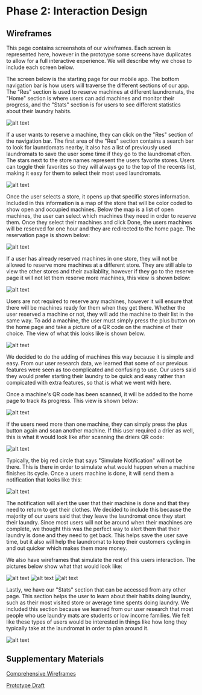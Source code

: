 # Phase 2: Interaction Design

## Wireframes

This page contains screenshots of our wireframes. Each screen is represented here, however in the prototype some screens have duplicates to allow for a full interactive experience. We will describe why we chose to include each screen below.


The screen below is the starting page for our mobile app. The bottom navigation bar is how users will traverse the different sections of our app. The "Res" section is used to reserve machines at different laundromats, the "Home" section is where users can add machines and monitor their progress, and the "Stats" section is for users to see different statistics about their laundry habits.

![alt text](https://github.com/UsabilityEngineering/Whirlpool/blob/master/phase2/Pictures/home.png?raw=true)

If a user wants to reserve a machine, they can click on the "Res" section of the navigation bar. The first area of the "Res" section contains a search bar to look for launrdomats nearby, it also has a list of previously used laundromats to save the user some time if they go to the laundromat often. The stars next to the store names represent the users favorite stores. Users can toggle their favorites so they will always go to the top of the recents list, making it easy for them to select their most used laundromats.

![alt text](https://github.com/UsabilityEngineering/Whirlpool/blob/master/phase2/Pictures/stores.png?raw=true)

Once the user selects a store, it opens up that specific stores information. Included in this information is a map of the store that will be color coded to show open and occupied machines. Below the map is a list of open machines, the user can select which machines they need in order to reserve them. Once they select their machines and click Done, the users machines will be reserved for one hour and they are redirected to the home page. The reservation page is shown below:

![alt text](https://github.com/UsabilityEngineering/Whirlpool/blob/master/phase2/Pictures/reserve.png?raw=true)

If a user has already reserved machines in one store, they will not be allowed to reserve more machines at a different store. They are still able to view the other stores and their availablity, however if they go to the reserve page it will not let them reserve more machines, this view is shown below:

![alt text](https://github.com/UsabilityEngineering/Whirlpool/blob/master/phase2/Pictures/no_reserve.png?raw=true)


Users are not required to reserve any machines, however it will ensure that there will be machines ready for them when they get there. Whether the user reserved a machine or not, they will add the machine to their list in the same way. To add a machine, the user must simply press the plus button on the home page and take a picture of a QR code on the machine of their choice. The view of what this looks like is shown below.

![alt text](https://github.com/UsabilityEngineering/Whirlpool/blob/master/phase2/Pictures/pic_screen.png?raw=true)

We decided to do the adding of machines this way because it is simple and easy. From our user research data, we learned that some of our previous features were seen as too complicated and confusing to use. Our users said they would prefer starting their laundry to be quick and easy rather than compicated with extra features, so that is what we went with here. 

Once a machine's QR code has been scanned, it will be added to the home page to track its progress. This view is shown below:

![alt text](https://github.com/UsabilityEngineering/Whirlpool/blob/master/phase2/Pictures/washer_home.png?raw=true)

If the users need more than one machine, they can simply press the plus button again and scan another machine. If this user required a drier as well, this is what it would look like after scanning the driers QR code:

![alt text](https://github.com/UsabilityEngineering/Whirlpool/blob/master/phase2/Pictures/washer_prenotif.png?raw=true)

Typically, the big red circle that says "Simulate Notification" will not be there. This is there in order to simulate what would happen when a machine finishes its cycle. Once a users machine is done, it will send them a notification that looks like this:

![alt text](https://github.com/UsabilityEngineering/Whirlpool/blob/master/phase2/Pictures/washer_notif.png?raw=true)

The notification will alert the user that their machine is done and that they need to return to get their clothes. We decided to include this because the majority of our users said that they leave the laundromat once they start their laundry. Since most users will not be around when their machines are complete, we thought this was the perfect way to alert them that their laundry is done and they need to get back. This helps save the user save time, but it also will help the laundromat to keep their customers cycling in and out quicker which makes them more money. 

We also have wireframes that simulate the rest of this users interaction. The pictures below show what that would look like:

![alt text](https://github.com/UsabilityEngineering/Whirlpool/blob/master/phase2/Pictures/dryer_prenotif.png?raw=true) ![alt text](https://github.com/UsabilityEngineering/Whirlpool/blob/master/phase2/Pictures/dryer_notif.png?raw=true) 
![alt text](https://github.com/UsabilityEngineering/Whirlpool/blob/master/phase2/Pictures/home.png?raw=true)


Lastly, we have our "Stats" section that can be accessed from any other page. This section helps the user to learn about their habits doing laundry, such as their most visited store or average time spents doing laundry. We included this section because we learned from our user research that most people who use laundry mats are students or low income families. We felt like these types of users would be interested in things like how long they typically take at the laundromat in order to plan around it. 

![alt text](https://github.com/UsabilityEngineering/Whirlpool/blob/master/phase2/Pictures/stats.png?raw=true)


## Supplementary Materials

[Comprehensive Wireframes](https://github.com/UsabilityEngineering/Whirlpool/blob/master/wireframes.md)

[Prototype Draft](https://xd.adobe.com/view/72935f84-d459-4b12-a4e3-f2c125af0e65-27c0/)

